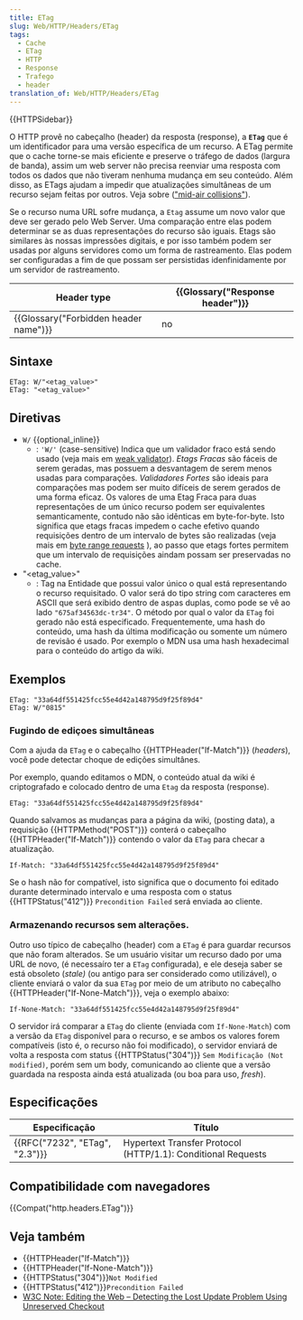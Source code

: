 ```yaml
---
title: ETag
slug: Web/HTTP/Headers/ETag
tags:
  - Cache
  - ETag
  - HTTP
  - Response
  - Trafego
  - header
translation_of: Web/HTTP/Headers/ETag
---
```

{{HTTPSidebar}}

O HTTP provê no cabeçalho (header) da resposta (response), a **`ETag`** que é um identificador para uma versão específica de um recurso. A ETag permite que o cache torne-se mais eficiente e preserve o tráfego de dados (largura de banda), assim um web server não precisa reenviar uma resposta com todos os dados que não tiveram nenhuma mudança em seu conteúdo. Além disso, as ETags ajudam a impedir que atualizações simultâneas de um recurso sejam feitas por outros. Veja sobre (["mid-air collisions"](#Caching_of_unchanged_resources)).

Se o recurso numa URL sofre mudança, a `Etag` assume um novo valor que deve ser gerado pelo Web Server. Uma comparação entre elas podem determinar se as duas representações do recurso são iguais. Etags são similares às nossas impressões digitais, e por isso também podem ser usadas por alguns servidores como um forma de rastreamento. Elas podem ser configuradas a fim de que possam ser persistidas idenfinidamente por um servidor de rastreamento.

| Header type                                      | {{Glossary("Response header")}} |
| ------------------------------------------------ | ---------------------------------------- |
| {{Glossary("Forbidden header name")}} | no                                       |

## Sintaxe

    ETag: W/"<etag_value>"
    ETag: "<etag_value>"

## Diretivas

- `W/` {{optional_inline}}
  - : `'W/'` (case-sensitive) Indica que um validador fraco está sendo usado (veja mais em [weak validator](/pt-BR/docs/Web/HTTP/Conditional_requests#Weak_validation)). _Etags Fracas_ são fáceis de serem geradas, mas possuem a desvantagem de serem menos usadas para comparações. _Validadores Fortes_ são ideais para comparações mas podem ser muito difíceis de serem gerados de uma forma eficaz. Os valores de uma Etag Fraca para duas representações de um único recurso podem ser equivalentes semanticamente, contudo não são idênticas em byte-for-byte. Isto significa que etags fracas impedem o cache efetivo quando requisições dentro de um intervalo de bytes são realizadas (veja mais em [byte range requests](/pt-BR/docs/Web/HTTP/Headers/Accept-Ranges) ), ao passo que etags fortes permitem que um intervalo de requisições aindam possam ser preservadas no cache.
- "\<etag_value>"
  - : Tag na Entidade que possui valor único o qual está representando o recurso requisitado. O valor será do tipo string com caracteres em ASCII que será exibido dentro de aspas duplas, como pode se vê ao lado `"675af34563dc-tr34"`. O método por qual o valor da `ETag` foi gerado não está especificado. Frequentemente, uma hash do conteúdo, uma hash da última modificação ou somente um número de revisão é usado. Por exemplo o MDN usa uma hash hexadecimal para o conteúdo do artigo da wiki.

## Exemplos

    ETag: "33a64df551425fcc55e4d42a148795d9f25f89d4"
    ETag: W/"0815"

### Fugindo de ediçoes simultâneas

Com a ajuda da `ETag` e o cabeçalho {{HTTPHeader("If-Match")}} (_headers_), você pode detectar choque de edições simultânes.

Por exemplo, quando editamos o MDN, o conteúdo atual da wiki é criptografado e colocado dentro de uma `Etag` da resposta (response).

    ETag: "33a64df551425fcc55e4d42a148795d9f25f89d4"

Quando salvamos as mudanças para a página da wiki, (posting data), a requisição {{HTTPMethod("POST")}} conterá o cabeçalho {{HTTPHeader("If-Match")}} contendo o valor da `ETag` para checar a atualização.

    If-Match: "33a64df551425fcc55e4d42a148795d9f25f89d4"

Se o hash não for compatível, isto significa que o documento foi editado durante determinado intervalo e uma resposta com o status {{HTTPStatus("412")}} `Precondition Failed` será enviada ao cliente.

### Armazenando recursos sem alterações.

Outro uso típico de cabeçalho (header) com a `ETag` é para guardar recursos que não foram alterados. Se um usuário visitar um recurso dado por uma URL de novo, (é necessaíro ter a `ETag` configurada), e ele deseja saber se está obsoleto (_stale)_ (ou antigo para ser considerado como utilizável), o cliente enviará o valor da sua `ETag` por meio de um atributo no cabeçalho {{HTTPHeader("If-None-Match")}}, veja o exemplo abaixo:

    If-None-Match: "33a64df551425fcc55e4d42a148795d9f25f89d4"

O servidor irá comparar a `ETag` do cliente (enviada com `If-None-Match`) com a versão da `ETag` disponível para o recurso, e se ambos os valores forem compatíveis (isto é, o recurso não foi modificado), o servidor enviará de volta a resposta com status {{HTTPStatus("304")}} `Sem Modificação (Not modified)`, porém sem um body, comunicando ao cliente que a versão guardada na resposta ainda está atualizada (ou boa para uso, _fresh_).

## Especificações

| Especificação                            | Título                                                       |
| ---------------------------------------- | ------------------------------------------------------------ |
| {{RFC("7232", "ETag", "2.3")}} | Hypertext Transfer Protocol (HTTP/1.1): Conditional Requests |

## Compatibilidade com navegadores

{{Compat("http.headers.ETag")}}

## Veja também

- {{HTTPHeader("If-Match")}}
- {{HTTPHeader("If-None-Match")}}
- {{HTTPStatus("304")}}`Not Modified`
- {{HTTPStatus("412")}}`Precondition Failed`
- [W3C Note: Editing the Web – Detecting the Lost Update Problem Using Unreserved Checkout](https://www.w3.org/1999/04/Editing/)
